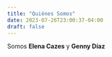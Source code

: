 ```yaml
---
title: "Quiénes Somos"
date: 2023-07-26T23:00:37-04:00
draft: false
---
```


Somos **Elena Cazes** y **Genny Díaz**